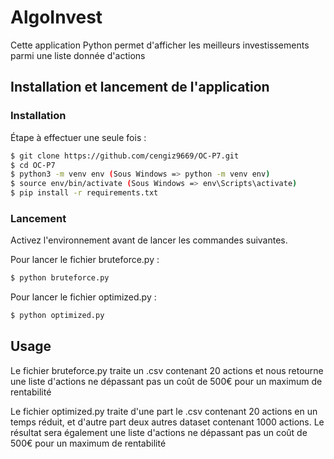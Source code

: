 # AlgoInvest

Cette application Python permet d'afficher les meilleurs investissements parmi une liste donnée d'actions

## Installation et lancement de l'application

### Installation

Étape à effectuer une seule fois :

```bash
$ git clone https://github.com/cengiz9669/OC-P7.git
$ cd OC-P7
$ python3 -m venv env (Sous Windows => python -m venv env)
$ source env/bin/activate (Sous Windows => env\Scripts\activate)
$ pip install -r requirements.txt
```

### Lancement

Activez l'environnement avant de lancer les commandes suivantes.

Pour lancer le fichier bruteforce.py :

```bash
$ python bruteforce.py
```

Pour lancer le fichier optimized.py :

```bash
$ python optimized.py
```

## Usage

Le fichier bruteforce.py traite un .csv contenant 20 actions et nous retourne une liste d'actions ne 
dépassant pas un coût de 500€ pour un maximum de rentabilité

Le fichier optimized.py traite d'une part le .csv contenant 20 actions en un temps réduit, et d'autre part deux autres 
dataset contenant 1000 actions. Le résultat sera également une liste d'actions ne dépassant pas un coût de 500€ pour un maximum de rentabilité